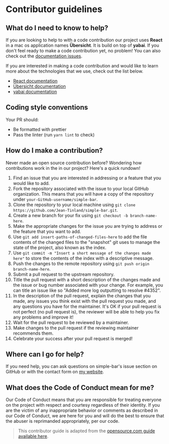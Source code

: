 # Contributor guidelines

## What do I need to know to help?

If you are looking to help to with a code contribution our project uses **React** in a mac os application names **Übersicht**. It is build on top of **yabai**. If you don't feel ready to make a code contribution yet, no problem! You can also check out the [documentation issues](https://github.com/Jean-Tinland/simple-bar/issues).

If you are interested in making a code contribution and would like to learn more about the technologies that we use, check out the list below.

- [React documentation](https://react.dev/learn)
- [Übersicht documentation](https://github.com/felixhageloh/uebersicht#%C3%BCbersicht)
- [yabai documentation](https://github.com/koekeishiya/yabai)

## Coding style conventions

Your PR should:

- Be formatted with prettier
- Pass the linter (run `yarn lint` to check)

## How do I make a contribution?

Never made an open source contribution before? Wondering how contributions work in the in our project? Here's a quick rundown!

1. Find an issue that you are interested in addressing or a feature that you would like to add.
2. Fork the repository associated with the issue to your local GitHub organization. This means that you will have a copy of the repository under `your-GitHub-username/simple-bar`.
3. Clone the repository to your local machine using `git clone https://github.com/Jean-Tinland/simple-bar.git`.
4. Create a new branch for your fix using `git checkout -b branch-name-here`.
5. Make the appropriate changes for the issue you are trying to address or the feature that you want to add.
6. Use `git add insert-paths-of-changed-files-here` to add the file contents of the changed files to the "snapshot" git uses to manage the state of the project, also known as the index.
7. Use `git commit -m "Insert a short message of the changes made here"` to store the contents of the index with a descriptive message.
8. Push the changes to the remote repository using `git push origin branch-name-here`.
9. Submit a pull request to the upstream repository.
10. Title the pull request with a short description of the changes made and the issue or bug number associated with your change. For example, you can title an issue like so "Added more log outputting to resolve #4352".
11. In the description of the pull request, explain the changes that you made, any issues you think exist with the pull request you made, and any questions you have for the maintainer. It's OK if your pull request is not perfect (no pull request is), the reviewer will be able to help you fix any problems and improve it!
12. Wait for the pull request to be reviewed by a maintainer.
13. Make changes to the pull request if the reviewing maintainer recommends them.
14. Celebrate your success after your pull request is merged!

## Where can I go for help?

If you need help, you can ask questions on simple-bar's issue section on GitHub or with the contact form on [my website](https://www.jeantinland.com/en/contact/).

## What does the Code of Conduct mean for me?

Our Code of Conduct means that you are responsible for treating everyone on the project with respect and courtesy regardless of their identity. If you are the victim of any inappropriate behavior or comments as described in our Code of Conduct, we are here for you and will do the best to ensure that the abuser is reprimanded appropriately, per our code.

> This contributor guide is adapted from the [opensource.com guide available here](https://opensource.com/life/16/3/contributor-guidelines-template-and-tips).
